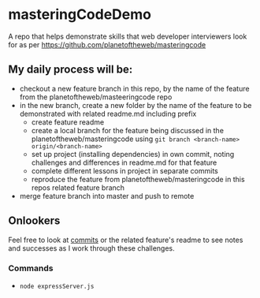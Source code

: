 # masteringCodeDemo
A repo that helps demonstrate skills that web developer interviewers look for as per https://github.com/planetoftheweb/masteringcode 

## My daily process will be:
- checkout a new feature branch in this repo, by the name of the feature from the planetoftheweb/masteeringcode repo
- in the new branch, create a new folder by the name of the feature to be demonstrated with related readme.md including prefix
  - create feature readme
  - create a local branch for the feature being discussed in the planetoftheweb/masteringcode using `git branch <branch-name> origin/<branch-name>`
  - set up project (installing dependencies) in own commit, noting challenges and differences in readme.md for that feature
  - complete different lessons in project in separate commits
  - reproduce the feature from planetoftheweb/masteringcode in this repos related feature branch
- merge feature branch into master and push to remote

## Onlookers
Feel free to look at [commits](https://github.com/sprintup/masteringCodeDemo/commits/master) or the related feature's readme to see notes and successes as I work through these challenges. 

### Commands
- `node expressServer.js`
